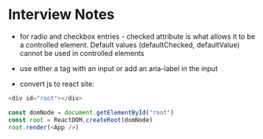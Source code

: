 # Interview Notes

- for radio and checkbox entries - checked attribute is what allows it to be a controlled element.  Default values (defaultChecked, defaultValue) cannot be used in controlled elements

- use either a <label> tag with an input or add an aria-label in the input

- convert js to react site:
``` js
<div id="root"></div>

const domNode = document.getElementById("root")
const root = ReactDOM.createRoot(domNode)
root.render(<App />)
```